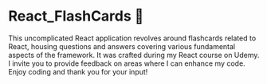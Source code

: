 # React_FlashCards  🎴

This uncomplicated React application revolves around flashcards related to React, housing questions and answers covering various fundamental aspects of the framework. It was crafted during my React course on Udemy. I invite you to provide feedback on areas where I can enhance my code. Enjoy coding and thank you for your input!







